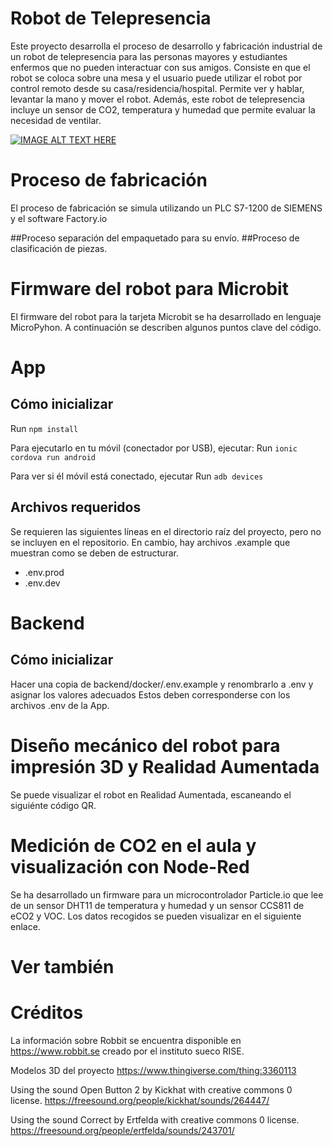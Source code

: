 # Robot de Telepresencia

Este proyecto desarrolla el proceso de desarrollo y fabricación industrial de un robot de telepresencia para las personas mayores y estudiantes enfermos que no pueden interactuar con sus amigos. Consiste en que el robot se coloca sobre una mesa y el usuario puede utilizar el robot por control remoto desde su casa/residencia/hospital. Permite ver y hablar, levantar la mano y mover el robot. Además, este robot de telepresencia incluye un sensor de CO2, temperatura y humedad que permite evaluar la necesidad de ventilar.  

[![IMAGE ALT TEXT HERE](https://img.youtube.com/vi/YOUTUBE_VIDEO_ID_HERE/0.jpg)](https://www.youtube.com/watch?v=YOUTUBE_VIDEO_ID_HERE)

# Proceso de fabricación
El proceso de fabricación se simula utilizando un PLC S7-1200 de SIEMENS y el software Factory.io

##Proceso separación del empaquetado para su envío.
##Proceso de clasificación de piezas.

# Firmware del robot para Microbit

El firmware del robot para la tarjeta Microbit se ha desarrollado en lenguaje MicroPyhon. A continuación se describen algunos puntos clave del código. 

# App
## Cómo inicializar
Run `npm install`

Para ejecutarlo en tu móvil (conectador por USB), ejecutar:
Run `ionic cordova run android`


Para ver si él móvil está conectado, ejecutar
Run `adb devices`

## Archivos requeridos

Se requieren las siguientes líneas en el directorio raíz del proyecto, pero no se incluyen en el repositorio. En cambio, hay archivos .example que muestran como se deben de estructurar.

* .env.prod
* .env.dev

# Backend

## Cómo inicializar
Hacer una copia de backend/docker/.env.example y renombrarlo a .env y asignar los valores adecuados Estos deben corresponderse con los archivos .env de la App. 

# Diseño mecánico del robot para impresión 3D y Realidad Aumentada

Se puede visualizar el robot en Realidad Aumentada, escaneando el siguiénte código QR. 

# Medición de CO2 en el aula y visualización con Node-Red

Se ha desarrollado un firmware para un microcontrolador Particle.io que lee de un sensor DHT11 de temperatura y humedad y un sensor CCS811 de eCO2 y VOC. Los datos recogidos se pueden visualizar en el siguiente enlace. 


# Ver también



# Créditos

La información sobre Robbit se encuentra disponible en  https://www.robbit.se creado por el instituto sueco RISE. 

Modelos 3D del proyecto https://www.thingiverse.com/thing:3360113

Using the sound Open Button 2 by Kickhat with creative commons 0 license.
https://freesound.org/people/kickhat/sounds/264447/

Using the sound Correct by Ertfelda with creative commons 0 license.
https://freesound.org/people/ertfelda/sounds/243701/


